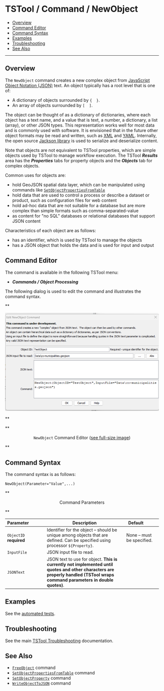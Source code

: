# TSTool / Command / NewObject #

*   [Overview](#overview)
*   [Command Editor](#command-editor)
*   [Command Syntax](#command-syntax)
*   [Examples](#examples)
*   [Troubleshooting](#troubleshooting)
*   [See Also](#see-also)

-------------------------

## Overview ##

The `NewObject` command creates a new complex object from
[JavaScript Object Notation (JSON)](https://en.wikipedia.org/wiki/JSON) text.
An object typically has a root level that is one of:

*   A dictionary of objects surrounded by `{  }`.
*   An array of objects surrounded by `[  ]`.

The object can be thought of as a dictionary of dictionaries,
where each object has a text name,
and a value that is text, a number, a dictionary, a list (array),
or other JSON types.
This representation works well for most data and is commonly used with software.
It is envisioned that in the future other object formats may be read and written,
such as [XML](https://en.wikipedia.org/wiki/XML) and
[YAML](https://en.wikipedia.org/wiki/YAML).
Internally, the open source [Jackson library](https://github.com/FasterXML/jackson)
is used to serialize and deserialize content.

Note that objects are not equivalent to TSTool properties,
which are simple objects used by TSTool to manage workflow execution.
The TSTool ***Results*** area has the ***Properties*** tabs for property objects and
the ***Objects*** tab for complex objects.

Common uses for objects are:

*   hold GeoJSON spatial data layer, which can be manipulated using commands like
    [`SetObjectPropertiesFromTable`](../SetObjectPropertiesFromTable/SetObjectPropertiesFromTable.md)
*   hold data that are used to control a process or describe a dataset or product,
    such as configuration files for web content
*   hold ad-hoc data that are not suitable for a database but are more complex than
    simple formats such as comma-separated-value
*   as content for "no SQL" databases or relational databases that support JSON content

Characteristics of each object are as follows:

*   has an identifier, which is used by TSTool to manage the objects
*   has a JSON object that holds the data and is used for input and output

## Command Editor ##

The command is available in the following TSTool menu:

*   ***Commands / Object Processing***

The following dialog is used to edit the command and illustrates the command syntax.

**<p style="text-align: center;">
![NewObject command editor](NewObject.png)
</p>**

**<p style="text-align: center;">
`NewObject` Command Editor (<a href="../NewObject.png">see full-size image</a>)
</p>**

## Command Syntax ##

The command syntax is as follows:

```text
NewObject(Parameter="Value",...)
```
**<p style="text-align: center;">
Command Parameters
</p>**

| **Parameter**&nbsp;&nbsp;&nbsp;&nbsp;&nbsp;&nbsp;&nbsp;&nbsp;&nbsp;&nbsp;&nbsp;&nbsp; | **Description** | **Default**&nbsp;&nbsp;&nbsp;&nbsp;&nbsp;&nbsp;&nbsp;&nbsp;&nbsp;&nbsp; |
| --------------|-----------------|----------------- |
|`ObjectID`<br>**required**|Identifier for the object – should be unique among objects that are defined.  Can be specified using processor `${Property}`.|None – must be specified.|
|`InputFile`|JSON input file to read.| |
|`JSONText`|JSON text to use for object. **This is currently not implemented until quotes and other characters are properly handled (TSTool wraps command parameters in double quotes)**. | |

## Examples ##

See the [automated tests](https://github.com/OpenCDSS/cdss-app-tstool-test/tree/master/test/commands/NewObject).

## Troubleshooting ##

See the main [TSTool Troubleshooting](../../troubleshooting/troubleshooting.md) documentation.

## See Also ##

*   [`FreeObject`](../FreeObject/FreeObject.md) command
*   [`SetObjectPropertiesFromTable`](../SetObjectPropertiesFromTable/SetObjectPropertiesFromTable.md) command
*   [`SetObjectProperty`](../SetObjectProperty/SetObjectProperty.md) command
*   [`WriteObjectToJSON`](../WriteObjectToJSON/WriteObjectToJSON.md) command
